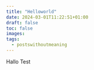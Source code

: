 ```yaml
---
title: "Helloworld"
date: 2024-03-01T11:22:51+01:00
draft: false
toc: false
images:
tags: 
  - postswithoutmeaning
---
```


Hallo Test
